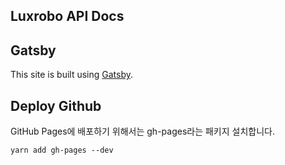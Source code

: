 
## Luxrobo API Docs 

## Gatsby
This site is built using [Gatsby](https://gatsbyjs.org).

## Deploy Github
GitHub Pages에 배포하기 위해서는 gh-pages라는 패키지 설치합니다.
```
yarn add gh-pages --dev
```